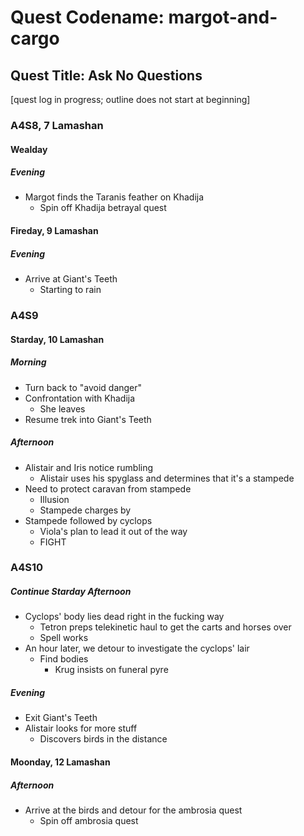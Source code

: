 # Quest Codename: margot-and-cargo

## Quest Title: Ask No Questions

[quest log in progress; outline does not start at beginning]

### A4S8, 7 Lamashan

#### Wealday

##### Evening

* Margot finds the Taranis feather on Khadija
	* Spin off Khadija betrayal quest

#### Fireday, 9 Lamashan

##### Evening

* Arrive at Giant's Teeth
	* Starting to rain

### A4S9

#### Starday, 10 Lamashan

##### Morning

* Turn back to "avoid danger"
* Confrontation with Khadija
	* She leaves
* Resume trek into Giant's Teeth

##### Afternoon

* Alistair and Iris notice rumbling
	* Alistair uses his spyglass and determines that it's a stampede
* Need to protect caravan from stampede
	* Illusion
	* Stampede charges by
* Stampede followed by cyclops
	* Viola's plan to lead it out of the way
	* FIGHT

### A4S10

##### Continue Starday Afternoon

* Cyclops' body lies dead right in the fucking way
	* Tetron preps telekinetic haul to get the carts and horses over
	* Spell works
* An hour later, we detour to investigate the cyclops' lair
	* Find bodies
		* Krug insists on funeral pyre

##### Evening

* Exit Giant's Teeth
* Alistair looks for more stuff
	* Discovers birds in the distance

#### Moonday, 12 Lamashan

##### Afternoon

* Arrive at the birds and detour for the ambrosia quest
	* Spin off ambrosia quest